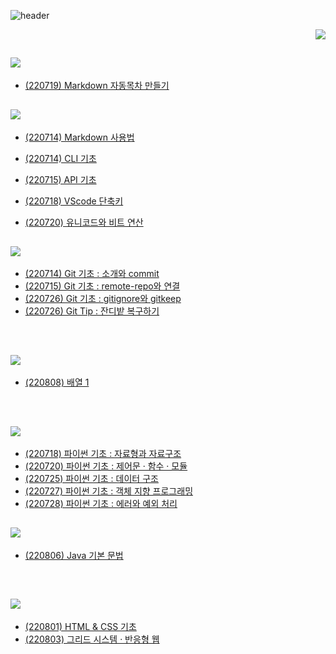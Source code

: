 
![header](https://capsule-render.vercel.app/api?type=wave&color=ffffff&height=300&section=header&text=Today%20I%20Learned&fontSize=50&height:30)


<p align="right">
  <img src="https://img.shields.io/badge/seoda🖖-ffffff?style=flat-square&logo=Star Trek&logoColor=black"/>
</p>

## <img src="https://img.shields.io/badge/-My Code-yellow"/>
* [(220719) Markdown 자동목차 만들기](https://github.com/seoda0000/TIL/blob/master/마크다운_자동목차_만들기.md)


## <img src="https://img.shields.io/badge/-Basic Manual-lightgrey"/>
* [(220714) Markdown 사용법](https://github.com/seoda0000/TIL/blob/master/Basic/Markdown.md)

* [(220714) CLI 기초](https://github.com/seoda0000/TIL/blob/master/Basic/CLI_Basic.md)

* [(220715) API 기초](https://github.com/seoda0000/TIL/blob/master/Basic/API_Basic.md)

* [(220718) VScode 단축키](https://github.com/seoda0000/TIL/blob/master/Basic/VScode_shortcut.md)

* [(220720) 유니코드와 비트 연산](https://github.com/seoda0000/TIL/blob/master/Basic/unicode_bit.md)

## <img src="https://img.shields.io/badge/Github-000000?style=flat-square&logo=Github&logoColor=white"/>

* [(220714) Git 기초 : 소개와 commit](https://github.com/seoda0000/TIL/blob/master/Git/Git_Basic_1.md)
* [(220715) Git 기초 : remote-repo와 연결](https://github.com/seoda0000/TIL/blob/master/Git/Git_Basic_2.md)
* [(220726) Git 기초 : gitignore와 gitkeep](https://github.com/seoda0000/TIL/blob/master/Git/Git_Basic_3.md)
* [(220726) Git Tip : 잔디밭 복구하기](https://github.com/seoda0000/TIL/blob/master/Git/Git_green_edit.md)

<br>

## <img src="https://img.shields.io/badge/-Algorithm-pink"/>

* [(220808) 배열 1](https://github.com/seoda0000/TIL/blob/master/Algorithm-Problem-Solving/array1.md)

<br>

## <img src="https://img.shields.io/badge/Python-3776AB?style=flat-square&logo=Python&logoColor=white"/>

* [(220718) 파이썬 기초 : 자료형과 자료구조](https://github.com/seoda0000/TIL/blob/master/Python/Python_Basic.md)
* [(220720) 파이썬 기초 : 제어문 · 함수 · 모듈](https://github.com/seoda0000/TIL/blob/master/Python/Python_Basic_2.md)
* [(220725) 파이썬 기초 : 데이터 구조](https://github.com/seoda0000/TIL/blob/master/Python/Data_structure.md)
* [(220727) 파이썬 기초 : 객체 지향 프로그래밍](https://github.com/seoda0000/TIL/blob/master/Python/OOP.md)
* [(220728) 파이썬 기초 : 에러와 예외 처리](https://github.com/seoda0000/TIL/blob/master/Python/Error.md)


## <img src="https://img.shields.io/badge/Java-F80000?style=flat-square&logo=Oracle&logoColor=white"/>

* [(220806) Java 기본 문법](https://github.com/seoda0000/TIL/blob/master/Java/Java_basic.md)

<br>

## <img src="https://img.shields.io/badge/Web-E34F26?style=flat-square&logo=html5&logoColor=white"/>

* [(220801) HTML & CSS 기초](https://github.com/seoda0000/TIL/blob/master/Web/HTML_CSS.md)
* [(220803) 그리드 시스템 · 반응형 웹](https://github.com/seoda0000/TIL/blob/master/Web/CSS_layout.md)
